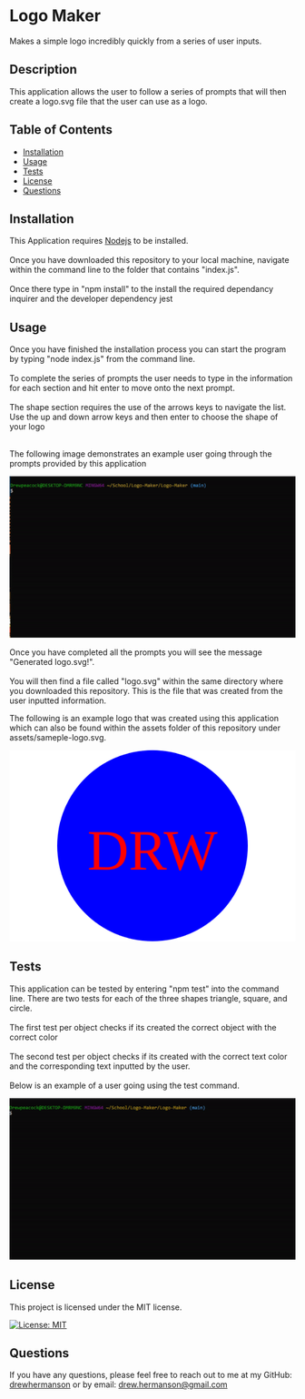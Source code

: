 # Logo Maker
Makes a simple logo incredibly quickly from a series of user inputs.

## Description
This application allows the user to follow a series of prompts that will then create a logo.svg file that the user can use as a logo.

## Table of Contents
- [Installation](#installation)
- [Usage](#usage)
- [Tests](#tests)
- [License](#license)
- [Questions](#questions)

## Installation
This Application requires [Nodejs](https://nodejs.org/) to be installed.
<br>
<br>Once you have downloaded this repository to your local machine, navigate within the command line to the folder that contains "index.js".</br>
<br>Once there type in "npm install" to the install the required dependancy inquirer and the developer dependency jest</br>

## Usage
Once you have finished the installation process you can start the program by typing "node index.js" from the command line.
<br></br>
To complete the series of prompts the user needs to type in the information for each section and hit enter to move onto the next prompt. 
<br></br>
The shape section requires the use of the arrows keys to navigate the list. Use the up and down arrow keys and then enter to choose the shape of your logo
<br></br>

The following image demonstrates an example user going through the prompts provided by this application

![example demo](assets/example.gif)

Once you have completed all the prompts you will see the message "Generated logo.svg!".
<br></br>
You will then find a file called "logo.svg" within the same directory where you downloaded this repository. This is the file that was created from the user inputted information.

The following is an example logo that was created using this application which can also be found within the assets folder of this repository under assets/sameple-logo.svg.

![example readme](assets/example-logo.svg)

## Tests
This application can be tested by entering "npm test" into the command line. There are two tests for each of the three shapes triangle, square, and circle.
<br></br>
The first test per object checks if its created the correct object with the correct color
<br></br>
The second test per object checks if its created with the correct text color and the corresponding text inputted by the user.
<br></br>
Below is an example of a user going using the test command.

![example test](assets/test%20demo.gif)



## License
This project is licensed under the MIT license.

[![License: MIT](https://img.shields.io/badge/License-MIT-yellow.svg)](https://opensource.org/licenses/MIT)

## Questions
If you have any questions, please feel free to reach out to me at my GitHub: [drewhermanson](https://github.com/drewhermanson)
or by email: drew.hermanson@gmail.com

